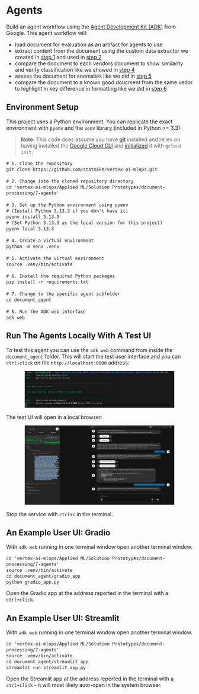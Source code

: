# Agents

Build an agent workflow using the [Agent Development Kit (ADK)](https://google.github.io/adk-docs/) from Google.  This agent workflow will:
- load document for evaluation as an artifact for agents to use
- extract content from the document using the custom data extractor we created in [step 1](../1-custom-extractor.ipynb) and used in [step 2](../2-document-extraction.ipynb)
- compare the document to each vendors document to show similarity and verify classification like we showed in [step 4](../4-document-similarity.ipynb)
- assess the document for anomalies like we did in [step 5](../5-document-anomalies.ipynb)
- compare the document to a known good doucment from the same vedor to highlight in key difference in formatting like we did in [step 6](../6-document-comparison.ipynb)

## Environment Setup

This project uses a Python environment.  You can replicate the exact environment with `pyenv` and the `venv` library (included in Python >= 3.3):

> **Note:** This code does assume you have [git](https://github.com/git-guides/install-git) installed and relies on having installed the [Google Cloud CLI](https://cloud.google.com/sdk/docs/install) and [initialized](https://cloud.google.com/sdk/docs/initializing) it with `gcloud init`.

```
# 1. Clone the repository
git clone https://github.com/statmike/vertex-ai-mlops.git

# 2. Change into the cloned repository directory
cd 'vertex-ai-mlops/Applied ML/Solution Prototypes/document-processing/7-agents'

# 3. Set up the Python environment using pyenv
# (Install Python 3.13.3 if you don't have it)
pyenv install 3.13.3
# (Set Python 3.13.3 as the local version for this project)
pyenv local 3.13.3

# 4. Create a virtual environment
python -m venv .venv

# 5. Activate the virtual environment
source .venv/bin/activate

# 6. Install the required Python packages
pip install -r requirements.txt

# 7. Change to the specific agent subfolder
cd document_agent

# 8. Run the ADK web interface
adk web
```

## Run The Agents Locally With A Test UI

To test this agent you can use the `adk web` command from inside the `document_agent` folder.  This will start the test user interface and you can `ctrl+click` on the `http://localhost:8000` address:

<div align="center">
  <img src="../resources/images/adk/adk_web.png" alt="Document Processing" width="80%"/>
</div>

The test UI will open in a local browser:

<div align="center">
  <img src="../resources/images/adk/adk_web_ui.png" alt="Document Processing" width="80%"/>
</div>

Stop the service with `ctrl+c` in the terminal.

## An Example User UI: Gradio

With `adk web` running in one terminal window open another terminal window.  

```
cd 'vertex-ai-mlops/Applied ML/Solution Prototypes/document-processing/7-agents'
source .venv/bin/activate
cd document_agent/gradio_app
python gradio_app.py
```

Open the Gradio app at the address reported in the terminal with a `ctrl+click`.

## An Example User UI: Streamlit

With `adk web` running in one terminal window open another terminal window.  

```
cd 'vertex-ai-mlops/Applied ML/Solution Prototypes/document-processing/7-agents'
source .venv/bin/activate
cd document_agent/streamlit_app
streamlit run streamlit_app.py
```

Open the Streamlit app at the address reported in the terminal with a `ctrl+click` - it will most likely auto-open in the system browser.



